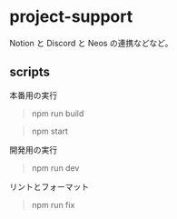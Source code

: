# project-support

Notion と Discord と Neos の連携などなど。

## scripts

本番用の実行

> npm run build

> npm start

開発用の実行

> npm run dev

リントとフォーマット

> npm run fix
